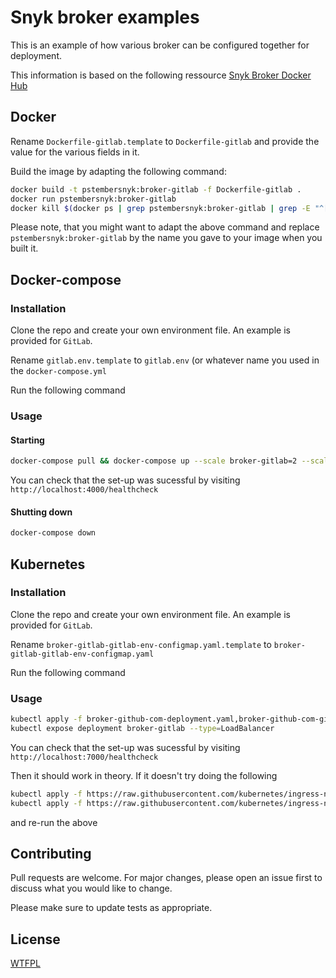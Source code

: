 # Snyk broker examples

This is an example of how various broker can be configured together for deployment.

This information is based on the following ressource [Snyk Broker Docker Hub](https://hub.docker.com/r/snyk/broker)

## Docker

Rename `Dockerfile-gitlab.template` to `Dockerfile-gitlab` and provide the value for the various fields in it.

Build the image by adapting the following command:

```bash
docker build -t pstembersnyk:broker-gitlab -f Dockerfile-gitlab .
docker run pstembersnyk:broker-gitlab
docker kill $(docker ps | grep pstembersnyk:broker-gitlab | grep -E "^[a-fA-F0-9]+" | awk '{print $1}')
```
Please note, that you might want to adapt the above command and replace `pstembersnyk:broker-gitlab` by the name you gave to your image when you built it.

## Docker-compose

### Installation

Clone the repo and create your own environment file. An example is provided for `GitLab`.

Rename `gitlab.env.template` to `gitlab.env` (or whatever name you used in the `docker-compose.yml`

Run the following command

### Usage

#### Starting
```bash
docker-compose pull && docker-compose up --scale broker-gitlab=2 --scale broker-github-com=2
```

You can check that the set-up was sucessful by visiting `http://localhost:4000/healthcheck`

#### Shutting down
```bash
docker-compose down
```

## Kubernetes

### Installation

Clone the repo and create your own environment file. An example is provided for `GitLab`.

Rename `broker-gitlab-gitlab-env-configmap.yaml.template` to `broker-gitlab-gitlab-env-configmap.yaml`

Run the following command

### Usage

```bash
kubectl apply -f broker-github-com-deployment.yaml,broker-github-com-github-com-env-configmap.yaml
kubectl expose deployment broker-gitlab --type=LoadBalancer
```

You can check that the set-up was sucessful by visiting `http://localhost:7000/healthcheck`

Then it should work in theory. If it doesn't try doing the following

```bash
kubectl apply -f https://raw.githubusercontent.com/kubernetes/ingress-nginx/master/deploy/static/mandatory.yaml
kubectl apply -f https://raw.githubusercontent.com/kubernetes/ingress-nginx/master/deploy/static/provider/cloud-generic.yaml
```

and re-run the above

## Contributing
Pull requests are welcome. For major changes, please open an issue first to discuss what you would like to change.

Please make sure to update tests as appropriate.

## License
[WTFPL](https://choosealicense.com/licenses/wtfpl/)
